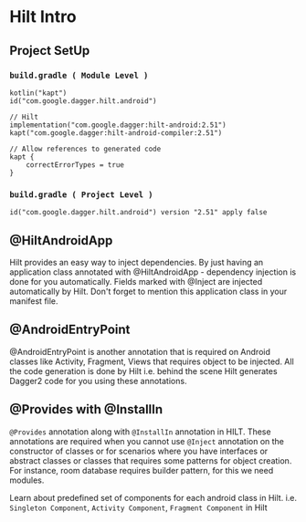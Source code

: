 # Hilt Intro

## Project SetUp
### `build.gradle ( Module Level )`
    kotlin("kapt")
    id("com.google.dagger.hilt.android")
    
    // Hilt
    implementation("com.google.dagger:hilt-android:2.51")
    kapt("com.google.dagger:hilt-android-compiler:2.51")

    // Allow references to generated code
    kapt {
        correctErrorTypes = true
    }
### `build.gradle ( Project Level )`
    id("com.google.dagger.hilt.android") version "2.51" apply false
## @HiltAndroidApp
Hilt provides an easy way to inject dependencies. By just having an application class annotated with @HiltAndroidApp - dependency injection is done for you automatically. Fields marked with @Inject are injected automatically by Hilt.
Don't forget to mention this application class in your manifest file.
## @AndroidEntryPoint
@AndroidEntryPoint is another annotation that is required on Android classes like Activity, Fragment, Views that requires object to be injected. All the code generation is done by Hilt i.e. behind the scene Hilt generates Dagger2 code for you using these annotations. 
## @Provides with @InstallIn
`@Provides` annotation along with `@InstallIn` annotation in HILT. These annotations are required when you cannot use `@Inject` annotation on the constructor of classes or for scenarios where you have interfaces or abstract classes or classes that requires some patterns for object creation. For instance, room database requires builder pattern, for this we need modules. 

Learn about predefined set of components for each android class in Hilt. i.e. `Singleton Component`, `Activity Component`, `Fragment Component` in Hilt
